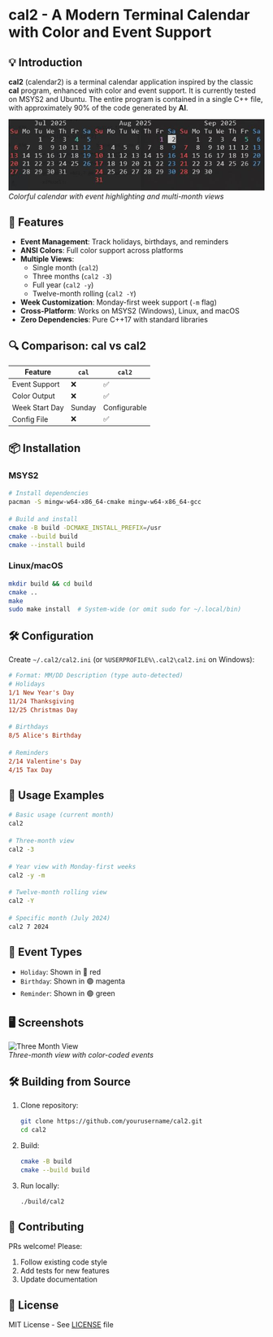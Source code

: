 # cal2 - A Modern Terminal Calendar with Color and Event Support

## 💡 Introduction

**cal2** (calendar2) is a terminal calendar application inspired by the classic **cal** program, enhanced with color and event support. It is currently tested on MSYS2 and Ubuntu. The entire program is contained in a single C++ file, with approximately 90% of the code generated by **AI**.

![cal2 Screenshot](https://github.com/AI4Engr/cal2/blob/main/picrture/3_momth.JPG?raw=true)  
*Colorful calendar with event highlighting and multi-month views*

## 🚀 Features

- **Event Management**: Track holidays, birthdays, and reminders
- **ANSI Colors**: Full color support across platforms
- **Multiple Views**:
  - Single month (`cal2`)
  - Three months (`cal2 -3`)
  - Full year (`cal2 -y`)
  - Twelve-month rolling (`cal2 -Y`)
- **Week Customization**: Monday-first week support (`-m` flag)
- **Cross-Platform**: Works on MSYS2 (Windows), Linux, and macOS
- **Zero Dependencies**: Pure C++17 with standard libraries

## 🔍 Comparison: cal vs cal2

| Feature          | `cal` | `cal2` |
|------------------|-------|--------|
| Event Support    | ❌     | ✅      |
| Color Output     | ❌     | ✅      |
| Week Start Day   | Sunday| Configurable |
| Config File      | ❌     | ✅      |

## 📦 Installation

### MSYS2
```bash
# Install dependencies
pacman -S mingw-w64-x86_64-cmake mingw-w64-x86_64-gcc

# Build and install
cmake -B build -DCMAKE_INSTALL_PREFIX=/usr
cmake --build build
cmake --install build
```

### Linux/macOS
```bash
mkdir build && cd build
cmake ..
make
sudo make install  # System-wide (or omit sudo for ~/.local/bin)
```

## 🛠️ Configuration

Create `~/.cal2/cal2.ini` (or `%USERPROFILE%\.cal2\cal2.ini` on Windows):

```ini
# Format: MM/DD Description (type auto-detected)
# Holidays
1/1 New Year's Day
11/24 Thanksgiving 
12/25 Christmas Day

# Birthdays
8/5 Alice's Birthday

# Reminders
2/14 Valentine's Day
4/15 Tax Day
```

## 🎨 Usage Examples

```bash
# Basic usage (current month)
cal2

# Three-month view
cal2 -3

# Year view with Monday-first weeks
cal2 -y -m

# Twelve-month rolling view
cal2 -Y

# Specific month (July 2024)
cal2 7 2024
```

## 📝 Event Types

- `Holiday`: Shown in 🔴 red
- `Birthday`: Shown in 🟣 magenta
- `Reminder`: Shown in 🟢 green

## 🖥️ Screenshots

![Three Month View](https://user-images.githubusercontent.com/.../screenshot-3month.png)  
*Three-month view with color-coded events*

## 🛠️ Building from Source

1. Clone repository:
   ```bash
   git clone https://github.com/yourusername/cal2.git
   cd cal2
   ```

2. Build:
   ```bash
   cmake -B build
   cmake --build build
   ```

3. Run locally:
   ```bash
   ./build/cal2
   ```

## 🤝 Contributing

PRs welcome! Please:
1. Follow existing code style
2. Add tests for new features
3. Update documentation

## 📜 License

MIT License - See [LICENSE](LICENSE) file
